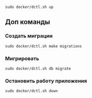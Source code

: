 
```
sudo docker/dctl.sh up
```


## Доп команды

### Создать миграции
```
sudo docker/dctl.sh make migrations
```
### Мигрировать
```
sudo docker/dctl.sh db migrate
```

### Остановить работу приложения
```
sudo docker/dctl.sh down
```
